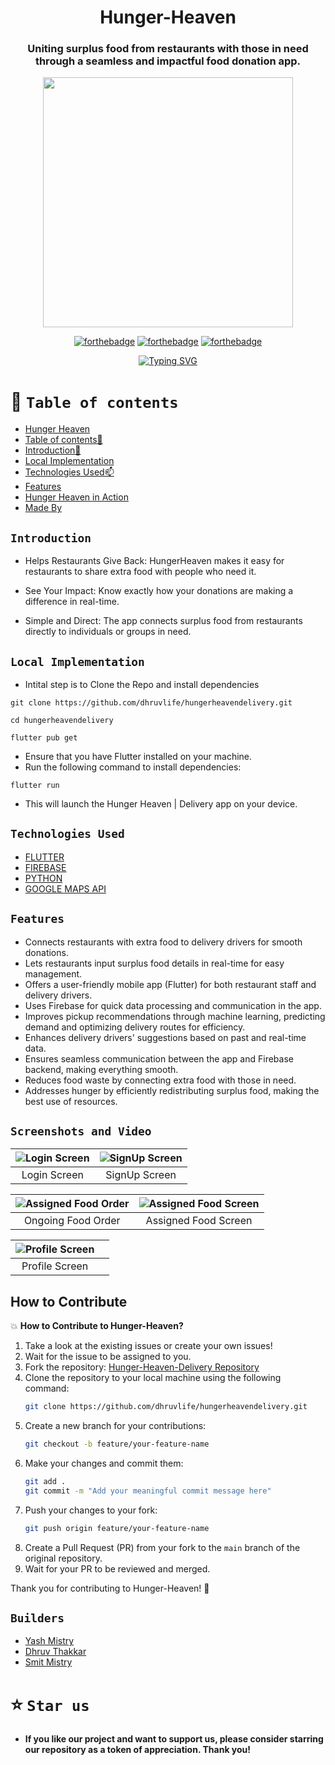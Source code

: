 <div align="center"> 

# Hunger-Heaven


### Uniting surplus food from restaurants with those in need through a seamless and impactful food donation app.
 


<p align="center">
<img  width="400" height="400" src="https://raw.githubusercontent.com/dhruvlife/hungerheaven/master/assets/logos/hh.png">
</p>

  
[![forthebadge](https://forthebadge.com/images/badges/built-by-developers.svg)](https://github.com/yash240408/HackHound) 
[![forthebadge](https://forthebadge.com/images/badges/built-with-love.svg)](https://www.python.org/) 
[![forthebadge](https://forthebadge.com/images/badges/powered-by-coffee.svg)](https://github.com/yash240408/HackHound)
  
  
 [![Typing SVG](https://readme-typing-svg.demolab.com?font=QUARTZO+&pause=1000&color=F72288&width=435&lines=Build+for+Google+Solution++Challenge+2024)](https://git.io/typing-svg)
 
 
</div>


# 🧭 `Table of contents`

- [Hunger Heaven](#-Hunger-Heaven)
- [Table of contents🧭 ](#-table-of-contents)
- [Introduction🚀](#Introduction)
- [Local Implementation](#-Local-Implementation-)
- [Technologies Used📫](#-Technologies-Used-)
- [Features](#Features)
- [Hunger Heaven in Action](#Screenshots-and-Video)
- [Made By](#Builders)





## `Introduction`
<!--- <div align="center">
<img  width="100" height="120" align="center" src="https://user-images.githubusercontent.com/110530263/225117486-588eb822-df15-44c5-aa77-d6a955fa9002.png">
 </div> --->
 
- Helps Restaurants Give Back: HungerHeaven makes it easy for restaurants to share extra food with people who need it.

- See Your Impact: Know exactly how your donations are making a difference in real-time.

- Simple and Direct: The app connects surplus food from restaurants directly to individuals or groups in need.


## `Local Implementation`
- Intital step is to Clone the Repo and install dependencies
 ```
git clone https://github.com/dhruvlife/hungerheavendelivery.git
 ```
 ```
cd hungerheavendelivery
 ```
 ```
flutter pub get
 ```
-  Ensure that you have Flutter installed on your machine.
- Run the following command to install dependencies:
```
flutter run
```
- This will launch the Hunger Heaven | Delivery app on your device.



## `Technologies Used`
- [FLUTTER](https://docs.flutter.dev/)
- [FIREBASE](https://docs.flutter.dev/)
- [PYTHON](https://docs.python.org/3/)
- [GOOGLE MAPS API](https://developers.google.com/maps/documentation/)


## `Features`
- Connects restaurants with extra food to delivery drivers for smooth donations.
- Lets restaurants input surplus food details in real-time for easy management.
- Offers a user-friendly mobile app (Flutter) for both restaurant staff and delivery drivers.
- Uses Firebase for quick data processing and communication in the app.
- Improves pickup recommendations through machine learning, predicting demand and optimizing delivery routes for efficiency.
- Enhances delivery drivers' suggestions based on past and real-time data.
- Ensures seamless communication between the app and Firebase backend, making everything smooth.
- Reduces food waste by connecting extra food with those in need.
- Addresses hunger by efficiently redistributing surplus food, making the best use of resources.

## `Screenshots and Video`
| ![Login Screen](https://raw.githubusercontent.com/dhruvlife/hungerheavendelivery/master/assets/app_images/delivery_login.jpeg) | ![SignUp Screen](https://raw.githubusercontent.com/dhruvlife/hungerheavendelivery/master/assets/app_images/delivery_signup.jpeg) |
|:---:|:---:|
| Login Screen | SignUp Screen |

| ![Assigned Food Order](https://raw.githubusercontent.com/dhruvlife/hungerheavendelivery/master/assets/app_images/delivery_home_assign.jpeg) | ![Assigned Food Screen](https://raw.githubusercontent.com/dhruvlife/hungerheavendelivery/master/assets/app_images/delivery_home_delivered.jpeg) |
|:---:|:---:|
| Ongoing Food Order | Assigned Food Screen |


| ![Profile Screen](https://raw.githubusercontent.com/dhruvlife/hungerheaven/master/assets/app_images/partner_profile.jpeg) | |
|:---:|:---:|
| Profile Screen | |


## How to Contribute
💥 **How to Contribute to Hunger-Heaven?**

1. Take a look at the existing issues or create your own issues!
2. Wait for the issue to be assigned to you.
3. Fork the repository: [Hunger-Heaven-Delivery Repository](https://github.com/dhruvlife/hungerheavendelivery)
4. Clone the repository to your local machine using the following command:
    ```bash
    git clone https://github.com/dhruvlife/hungerheavendelivery.git
    ```
5. Create a new branch for your contributions:
    ```bash
    git checkout -b feature/your-feature-name
    ```
6. Make your changes and commit them:
    ```bash
    git add .
    git commit -m "Add your meaningful commit message here"
    ```
7. Push your changes to your fork:
    ```bash
    git push origin feature/your-feature-name
    ```
8. Create a Pull Request (PR) from your fork to the `main` branch of the original repository.
9. Wait for your PR to be reviewed and merged.

Thank you for contributing to Hunger-Heaven! 🌟

## `Builders`

* [Yash Mistry](https://github.com/yash240408)
* [Dhruv Thakkar](https://github.com/dhruvlife)
* [Smit Mistry](https://github.com/SmitM1)


# ⭐️ `Star us`
- **If you like our project and want to support us, please consider starring our repository as a token of appreciation. Thank you!**
